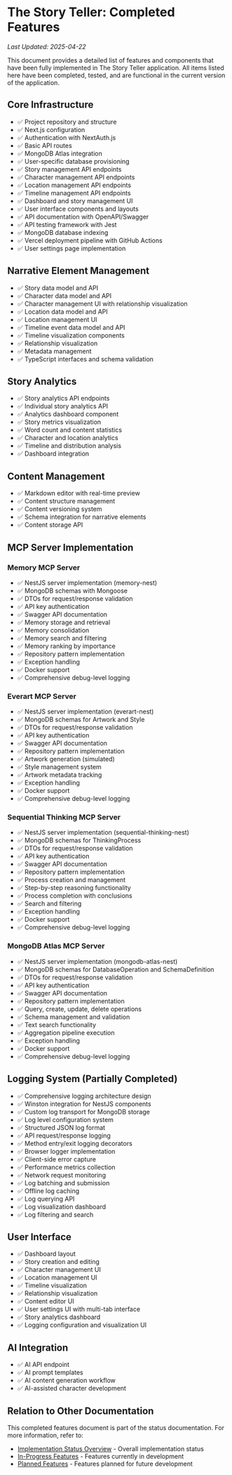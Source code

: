 # The Story Teller: Completed Features

*Last Updated: 2025-04-22*

This document provides a detailed list of features and components that have been fully implemented in The Story Teller application. All items listed here have been completed, tested, and are functional in the current version of the application.

## Core Infrastructure

- ✅ Project repository and structure
- ✅ Next.js configuration
- ✅ Authentication with NextAuth.js
- ✅ Basic API routes
- ✅ MongoDB Atlas integration
- ✅ User-specific database provisioning
- ✅ Story management API endpoints
- ✅ Character management API endpoints
- ✅ Location management API endpoints
- ✅ Timeline management API endpoints
- ✅ Dashboard and story management UI
- ✅ User interface components and layouts
- ✅ API documentation with OpenAPI/Swagger
- ✅ API testing framework with Jest
- ✅ MongoDB database indexing
- ✅ Vercel deployment pipeline with GitHub Actions
- ✅ User settings page implementation

## Narrative Element Management

- ✅ Story data model and API
- ✅ Character data model and API
- ✅ Character management UI with relationship visualization
- ✅ Location data model and API
- ✅ Location management UI
- ✅ Timeline event data model and API
- ✅ Timeline visualization components
- ✅ Relationship visualization
- ✅ Metadata management
- ✅ TypeScript interfaces and schema validation

## Story Analytics

- ✅ Story analytics API endpoints
- ✅ Individual story analytics API
- ✅ Analytics dashboard component
- ✅ Story metrics visualization
- ✅ Word count and content statistics
- ✅ Character and location analytics
- ✅ Timeline and distribution analysis
- ✅ Dashboard integration

## Content Management

- ✅ Markdown editor with real-time preview
- ✅ Content structure management
- ✅ Content versioning system
- ✅ Schema integration for narrative elements
- ✅ Content storage API

## MCP Server Implementation

### Memory MCP Server
- ✅ NestJS server implementation (memory-nest)
- ✅ MongoDB schemas with Mongoose
- ✅ DTOs for request/response validation
- ✅ API key authentication
- ✅ Swagger API documentation
- ✅ Memory storage and retrieval
- ✅ Memory consolidation
- ✅ Memory search and filtering
- ✅ Memory ranking by importance
- ✅ Repository pattern implementation
- ✅ Exception handling
- ✅ Docker support
- ✅ Comprehensive debug-level logging

### Everart MCP Server
- ✅ NestJS server implementation (everart-nest)
- ✅ MongoDB schemas for Artwork and Style
- ✅ DTOs for request/response validation
- ✅ API key authentication
- ✅ Swagger API documentation
- ✅ Repository pattern implementation
- ✅ Artwork generation (simulated)
- ✅ Style management system
- ✅ Artwork metadata tracking
- ✅ Exception handling
- ✅ Docker support
- ✅ Comprehensive debug-level logging

### Sequential Thinking MCP Server
- ✅ NestJS server implementation (sequential-thinking-nest)
- ✅ MongoDB schemas for ThinkingProcess
- ✅ DTOs for request/response validation
- ✅ API key authentication
- ✅ Swagger API documentation
- ✅ Repository pattern implementation
- ✅ Process creation and management
- ✅ Step-by-step reasoning functionality
- ✅ Process completion with conclusions
- ✅ Search and filtering
- ✅ Exception handling
- ✅ Docker support
- ✅ Comprehensive debug-level logging

### MongoDB Atlas MCP Server
- ✅ NestJS server implementation (mongodb-atlas-nest)
- ✅ MongoDB schemas for DatabaseOperation and SchemaDefinition
- ✅ DTOs for request/response validation
- ✅ API key authentication
- ✅ Swagger API documentation
- ✅ Repository pattern implementation
- ✅ Query, create, update, delete operations
- ✅ Schema management and validation
- ✅ Text search functionality
- ✅ Aggregation pipeline execution
- ✅ Exception handling
- ✅ Docker support
- ✅ Comprehensive debug-level logging

## Logging System (Partially Completed)

- ✅ Comprehensive logging architecture design
- ✅ Winston integration for NestJS components
- ✅ Custom log transport for MongoDB storage
- ✅ Log level configuration system
- ✅ Structured JSON log format
- ✅ API request/response logging
- ✅ Method entry/exit logging decorators
- ✅ Browser logger implementation
- ✅ Client-side error capture
- ✅ Performance metrics collection
- ✅ Network request monitoring
- ✅ Log batching and submission
- ✅ Offline log caching
- ✅ Log querying API
- ✅ Log visualization dashboard
- ✅ Log filtering and search

## User Interface

- ✅ Dashboard layout
- ✅ Story creation and editing
- ✅ Character management UI
- ✅ Location management UI
- ✅ Timeline visualization
- ✅ Relationship visualization
- ✅ Content editor UI
- ✅ User settings UI with multi-tab interface
- ✅ Story analytics dashboard
- ✅ Logging configuration and visualization UI

## AI Integration

- ✅ AI API endpoint
- ✅ AI prompt templates
- ✅ AI content generation workflow
- ✅ AI-assisted character development

## Relation to Other Documentation

This completed features document is part of the status documentation. For more information, refer to:

- [Implementation Status Overview](./overview.md) - Overall implementation status
- [In-Progress Features](./in-progress.md) - Features currently in development
- [Planned Features](./planned.md) - Features planned for future development 